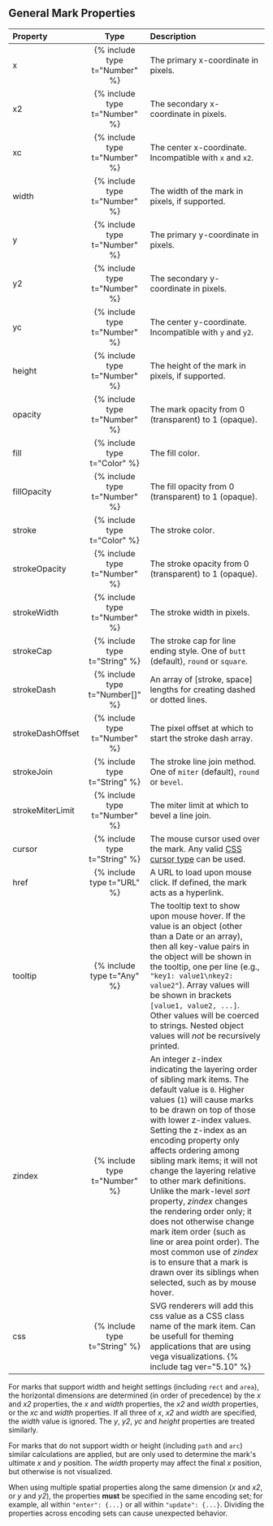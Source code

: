 ## General Mark Properties

| Property          | Type                          | Description  |
| :---------------- | :---------------------------: | :------------|
| x                 | {% include type t="Number" %} | The primary x-coordinate in pixels.|
| x2                | {% include type t="Number" %} | The secondary x-coordinate in pixels.|
| xc                | {% include type t="Number" %} | The center x-coordinate. Incompatible with `x` and `x2`.|
| width             | {% include type t="Number" %} | The width of the mark in pixels, if supported.|
| y                 | {% include type t="Number" %} | The primary y-coordinate in pixels.|
| y2                | {% include type t="Number" %} | The secondary y-coordinate in pixels.|
| yc                | {% include type t="Number" %} | The center y-coordinate. Incompatible with `y` and `y2`.|
| height            | {% include type t="Number" %} | The height of the mark in pixels, if supported.|
| opacity           | {% include type t="Number" %} | The mark opacity from 0 (transparent) to 1 (opaque).|
| fill              | {% include type t="Color" %}  | The fill color.|
| fillOpacity       | {% include type t="Number" %} | The fill opacity from 0 (transparent) to 1 (opaque).|
| stroke            | {% include type t="Color" %}  | The stroke color.|
| strokeOpacity     | {% include type t="Number" %} | The stroke opacity from 0 (transparent) to 1 (opaque).|
| strokeWidth       | {% include type t="Number" %} | The stroke width in pixels.|
| strokeCap         | {% include type t="String" %} | The stroke cap for line ending style. One of `butt` (default), `round` or `square`.|
| strokeDash        | {% include type t="Number[]" %} | An array of [stroke, space] lengths for creating dashed or dotted lines.|
| strokeDashOffset  | {% include type t="Number" %} | The pixel offset at which to start the stroke dash array.|
| strokeJoin        | {% include type t="String" %} | The stroke line join method. One of `miter` (default), `round` or `bevel`.|
| strokeMiterLimit  | {% include type t="Number" %} | The miter limit at which to bevel a line join.|
| cursor            | {% include type t="String" %} | The mouse cursor used over the mark. Any valid [CSS cursor type](https://developer.mozilla.org/en-US/docs/Web/CSS/cursor#Values) can be used.|
| href              | {% include type t="URL" %}    | A URL to load upon mouse click. If defined, the mark acts as a hyperlink.|
| tooltip           | {% include type t="Any" %} | The tooltip text to show upon mouse hover. If the value is an object (other than a Date or an array), then all key-value pairs in the object will be shown in the tooltip, one per line (e.g., `"key1: value1\nkey2: value2"`). Array values will be shown in brackets `[value1, value2, ...]`.  Other values will be coerced to strings. Nested object values will _not_ be recursively printed.|
| zindex            | {% include type t="Number" %} | An integer z-index indicating the layering order of sibling mark items. The default value is `0`. Higher values (`1`) will cause marks to be drawn on top of those with lower z-index values. Setting the z-index as an encoding property only affects ordering among sibling mark items; it will not change the layering relative to other mark definitions. Unlike the mark-level _sort_ property, _zindex_ changes the rendering order only; it does not otherwise change mark item order (such as line or area point order). The most common use of _zindex_ is to ensure that a mark is drawn over its siblings when selected, such as by mouse hover.|
| css            | {% include type t="String" %} | SVG renderers will add this css value as a CSS class name of the mark item. Can be usefull for theming applications that are using vega visualizations.  {% include tag ver="5.10" %} |

For marks that support width and height settings (including `rect` and `area`), the horizontal dimensions are determined (in order of precedence) by the _x_ and _x2_ properties, the _x_ and _width_ properties, the _x2_ and _width_ properties, or the _xc_ and _width_ properties. If all three of _x_, _x2_ and _width_ are specified, the _width_ value is ignored. The _y_, _y2_, _yc_ and _height_ properties are treated similarly.

For marks that do not support width or height (including `path` and `arc`) similar calculations are applied, but are only used to determine the mark's ultimate _x_ and _y_ position. The _width_ property may affect the final _x_ position, but otherwise is not visualized.

When using multiple spatial properties along the same dimension (_x_ and _x2_, or _y_ and _y2_), the properties **must** be specified in the same encoding set; for example, all within `"enter": {...}` or all within `"update": {...}`. Dividing the properties across encoding sets can cause unexpected behavior.
